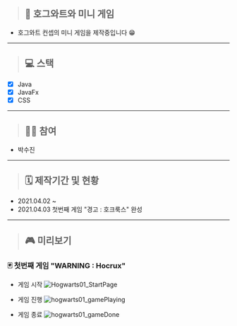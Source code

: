 > ## 🏰 호그와트와 미니 게임
- 호그와트 컨셉의 미니 게임을 제작중입니다 😁
___
> ## 💻 스택
- [x] Java
- [x] JavaFx
- [x] CSS
___
> ## 🙋‍♀️ 참여
- 박수진
___
> ## 🗓 제작기간 및 현황
- 2021.04.02 ~
- 2021.04.03 첫번째 게임 "경고 : 호크룩스" 완성
___
> ## 🎮 미리보기
### 🃏 첫번째 게임 "WARNING : Hocrux"
- 게임 시작
   ![Hogwarts01_StartPage](https://user-images.githubusercontent.com/76279992/113407821-13930f80-93e9-11eb-958c-5563063bb443.gif)
 
- 게임 진행
   ![hogwarts01_gamePlaying](https://user-images.githubusercontent.com/76279992/113435818-88347100-941e-11eb-9d68-559cdb6fe9c7.gif)

- 게임 종료
   ![hogwarts01_gameDone](https://user-images.githubusercontent.com/76279992/113435814-87034400-941e-11eb-85c4-c71872dcb179.gif)
